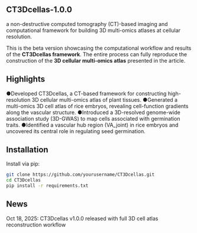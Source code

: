 ## CT3Dcellas-1.0.0

a non-destructive computed tomography (CT)-based imaging and computational framework for building 3D multi-omics atlases at cellular resolution.

This is the beta version showcasing the computational workflow and results of the **CT3Dcellas framework**. The entire process can fully reproduce the construction of the **3D cellular multi-omics atlas** presented in the article.

## Highlights

●Developed CT3Dcellas, a CT-based framework for constructing high-resolution 3D cellular multi-omics atlas of plant tissues.
●Generated a multi-omics 3D cell atlas of rice embryos, revealing cell-function gradients along the vascular structure.
●Introduced a 3D-resolved genome-wide association study (3D-GWAS) to map cells associated with germination traits.
●Identified a vascular hub region (VA_joint) in rice embryos and uncovered its central role in regulating seed germination.

## Installation

Install via pip:

```bash
git clone https://github.com/yourusername/CT3Dcellas.git
cd CT3Dcellas
pip install -r requirements.txt
```

## News

Oct 18, 2025: CT3Dcellas v1.0.0 released with full 3D cell atlas reconstruction workflow
